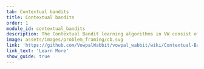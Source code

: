 ```yaml
---
tab: Contextual bandits
title: Contextual bandits
order: 1
module_id: contextual_bandits
description: The Contextual Bandit learning algorithms in VW consist of two broad classes. The first class consists of settings where the maximum number of actions is known ahead of time, and the semantics of these actions stay fixed across examples. A more advanced setting allows potentially changing semantics per example. In this latter setting, the actions are specified via features, different features associated with each action. We refer to this setting as the ADF setting for action dependent features.
image: assets/images/problem_framing/cb.svg
link: 'https://github.com/VowpalWabbit/vowpal_wabbit/wiki/Contextual-Bandit-algorithms'
link_text: 'Learn More'
show_guide: true
---
```

